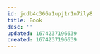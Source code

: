 ```yaml
---
id: jcdb4c366a1upj1r1n7ily8
title: Book
desc: ''
updated: 1674237196639
created: 1674237196639
---
```


